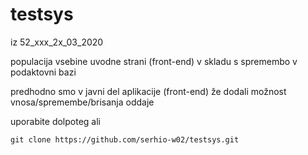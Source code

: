 # testsys
iz 52_xxx_2x_03_2020 

populacija vsebine uvodne strani (front-end) v skladu s spremembo v podaktovni bazi

predhodno smo v javni del aplikacije (front-end) že dodali možnost vnosa/spremembe/brisanja oddaje




uporabite dolpoteg ali
```
git clone https://github.com/serhio-w02/testsys.git
```

